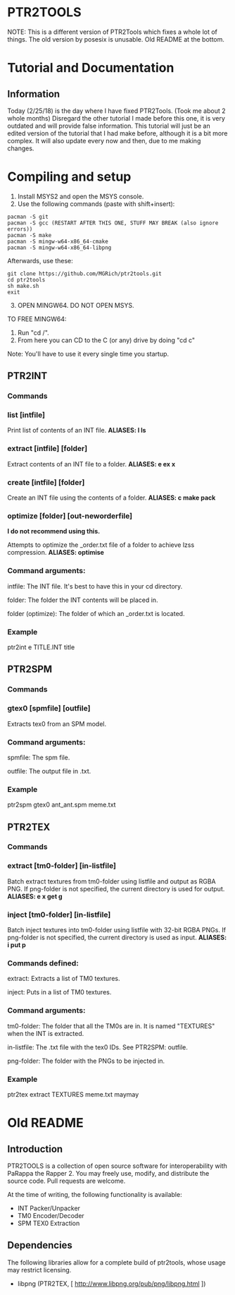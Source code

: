 # PTR2TOOLS
NOTE: This is a different version of PTR2Tools which fixes a whole lot of things.
The old version by posesix is unusable.
Old README at the bottom.

# Tutorial and Documentation

## Information

Today (2/25/18) is the day where I have fixed PTR2Tools. (Took me about 2 whole months)
Disregard the other tutorial I made before this one, it is very outdated and will provide false information.
This tutorial will just be an edited version of the tutorial that I had make before, although it is a bit more complex.
It will also update every now and then, due to me making changes.
 
 
# Compiling and setup
1. Install MSYS2 and open the MSYS console.
2. Use the following commands (paste with shift+insert):

```
pacman -S git
pacman -S gcc (RESTART AFTER THIS ONE, STUFF MAY BREAK (also ignore errors))
pacman -S make
pacman -S mingw-w64-x86_64-cmake
pacman -S mingw-w64-x86_64-libpng
```

Afterwards, use these:

```
git clone https://github.com/MGRich/ptr2tools.git
cd ptr2tools
sh make.sh
exit
```

3. OPEN MINGW64. DO NOT OPEN MSYS.

TO FREE MINGW64:
1. Run "cd /".
2. From here you can CD to the C (or any) drive by doing "cd c"

Note: You'll have to use it every single time you startup.
## PTR2INT
### Commands
### list [intfile]
   Print list of contents of an INT file.
   **ALIASES: l ls**
### extract [intfile] [folder]
   Extract contents of an INT file to a folder.
   **ALIASES: e ex x**
### create [intfile] [folder]
   Create an INT file using the contents of a folder.
   **ALIASES: c make pack**
### optimize [folder] [out-neworderfile]
   **I do not recommend using this.**

   Attempts to optimize the \_order.txt file of a folder to achieve lzss compression.
   **ALIASES: optimise**
### Command arguments:
intfile: The INT file. It's best to have this in your cd directory.

folder: The folder the INT contents will be placed in.

folder (optimize): The folder of which an \_order.txt is located.

### Example
ptr2int e TITLE.INT title
## PTR2SPM
### Commands
### gtex0 [spmfile] [outfile]
   Extracts tex0 from an SPM model.
### Command arguments:
spmfile: The spm file.

outfile: The output file in .txt.

### Example
ptr2spm gtex0 ant_ant.spm meme.txt
## PTR2TEX
### Commands
### extract [tm0-folder] [in-listfile] <png-folder>
   Batch extract textures from tm0-folder using listfile and output as RGBA PNG.
     If png-folder is not specified, the current directory is used for output.
   **ALIASES: e x get g**
### inject [tm0-folder] [in-listfile] <png-folder>
   Batch inject textures into tm0-folder using listfile with 32-bit RGBA PNGs.
     If png-folder is not specified, the current directory is used as input.
   **ALIASES: i put p**
### Commands defined:

extract: Extracts a list of TM0 textures.

inject: Puts in a list of TM0 textures.
### Command arguments:
tm0-folder: The folder that all the TM0s are in. It is named "TEXTURES" when the INT is extracted.

in-listfile: The .txt file with the tex0 IDs. See PTR2SPM: outfile.

png-folder: The folder with the PNGs to be injected in.

### Example
ptr2tex extract TEXTURES meme.txt maymay


# Old README
## Introduction

PTR2TOOLS is a collection of open source software for interoperability with PaRappa the Rapper 2. You may freely use, modify, and distribute the source code. Pull requests are welcome.

At the time of writing, the following functionality is available:
- INT Packer/Unpacker
- TM0 Encoder/Decoder
- SPM TEX0 Extraction

## Dependencies

The following libraries allow for a complete build of ptr2tools, whose usage may restrict licensing.
- libpng (PTR2TEX, [ http://www.libpng.org/pub/png/libpng.html ])
